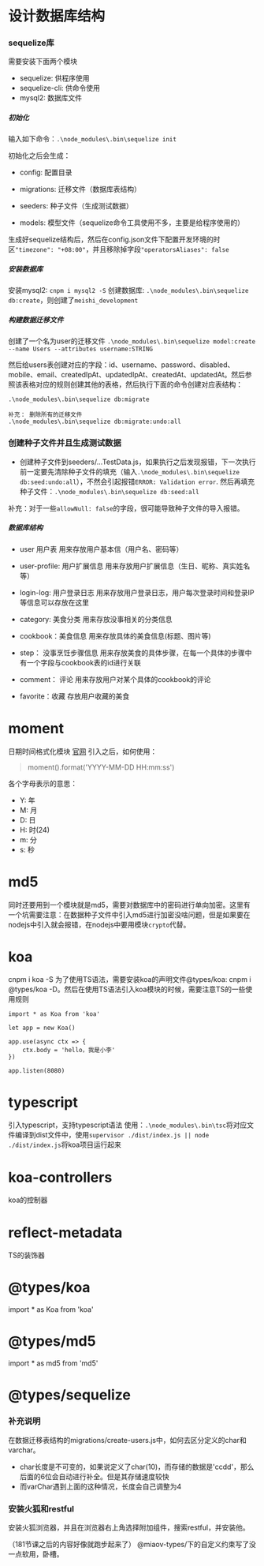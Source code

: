 # 设计数据库结构

### sequelize库
需要安装下面两个模块

- sequelize: 供程序使用
- sequelize-cli: 供命令使用
- mysql2: 数据库文件

##### 初始化
输入如下命令：`.\node_modules\.bin\sequelize init`

初始化之后会生成：
- config: 配置目录
- migrations: 迁移文件（数据库表结构）
- seeders: 种子文件（生成测试数据）

- models: 模型文件（sequelize命令工具使用不多，主要是给程序使用的）

生成好sequelize结构后，然后在config.json文件下配置开发环境的时区`"timezone": "+08:00"`，并且移除掉字段`"operatorsAliases": false`

##### 安装数据库
安装mysql2: `cnpm i mysql2 -S`
创建数据库: `.\node_modules\.bin\sequelize db:create`，则创建了`meishi_development`


##### 构建数据迁移文件
创建了一个名为user的迁移文件
`.\node_modules\.bin\sequelize model:create --name Users --attributes username:STRING`

然后给users表创建对应的字段：id、username、password、disabled、mobile、email、createdIpAt、updatedIpAt、createdAt、updatedAt。然后参照该表格对应的规则创建其他的表格，然后执行下面的命令创建对应表结构：
```
.\node_modules\.bin\sequelize db:migrate

补充： 删除所有的迁移文件
.\node_modules\.bin\sequelize db:migrate:undo:all
```

### 创建种子文件并且生成测试数据
- 创建种子文件到seeders/...TestData.js，如果执行之后发现报错，下一次执行前一定要先清除种子文件的填充（输入`.\node_modules\.bin\sequelize db:seed:undo:all`），不然会引起报错`ERROR: Validation error`.
然后再填充种子文件：`.\node_modules\.bin\sequelize db:seed:all`

补充：对于一些`allowNull: false`的字段，很可能导致种子文件的导入报错。




##### 数据库结构
- user  用户表
用来存放用户基本信（用户名、密码等）

- user-profile: 用户扩展信息
用来存放用户扩展信息（生日、昵称、真实姓名等）

- login-log: 用户登录日志
用来存放用户登录日志，用户每次登录时间和登录IP等信息可以存放在这里

- category: 美食分类
用来存放没事相关的分类信息

- cookbook：美食信息
用来存放具体的美食信息(标题、图片等)

- step： 没事烹饪步骤信息
用来存放美食的具体步骤，在每一个具体的步骤中有一个字段与cookbook表的id进行关联

- comment： 评论
用来存放用户对某个具体的cookbook的评论

- favorite：收藏
存放用户收藏的美食


# moment
日期时间格式化模块
[官网](http://momentjs.com/)
引入之后，如何使用：
> moment().format('YYYY-MM-DD HH:mm:ss')

各个字母表示的意思：
- Y: 年
- M: 月
- D: 日
- H: 时(24)
- m: 分
- s: 秒


# md5
同时还要用到一个模块就是md5，需要对数据库中的密码进行单向加密。这里有一个坑需要注意：在数据种子文件中引入md5进行加密没啥问题，但是如果要在nodejs中引入就会报错，在nodejs中要用模块`crypto`代替。


# koa
cnpm i koa -S
为了使用TS语法，需要安装koa的声明文件@types/koa: cnpm i @types/koa -D。然后在使用TS语法引入koa模块的时候，需要注意TS的一些使用规则
```
import * as Koa from 'koa'

let app = new Koa()

app.use(async ctx => {
    ctx.body = 'hello，我是小李'
})

app.listen(8080)
```

# typescript
引入typescript，支持typescript语法
使用：`.\node_modules\.bin\tsc`将对应文件编译到dist文件中，使用`supervisor ./dist/index.js || node ./dist/index.js`将koa项目运行起来


# koa-controllers
koa的控制器

# reflect-metadata
TS的装饰器


# @types/koa
import * as Koa from 'koa'

# @types/md5
import * as md5 from 'md5'

# @types/sequelize



### 补充说明
在数据迁移表结构的migrations/create-users.js中，如何去区分定义的char和varchar。
- char长度是不可变的，如果说定义了char(10)，而存储的数据是'ccdd'，那么后面的6位会自动进行补全。但是其存储速度较快
- 而varChar遇到上面的这种情况，长度会自己调整为4


### 安装火狐和restful
安装火狐浏览器，并且在浏览器右上角选择附加组件，搜索restful，并安装他。







（181节课之后的内容好像就跑步起来了）
@miaov-types/下的自定义约束写了没一点软用，卧槽。